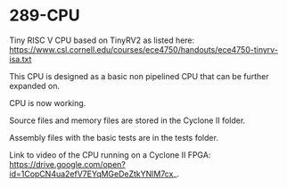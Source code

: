 # 289-CPU
 Tiny RISC V CPU based on TinyRV2 as listed here: https://www.csl.cornell.edu/courses/ece4750/handouts/ece4750-tinyrv-isa.txt 
 
 This CPU is designed as a basic non pipelined CPU that can be further expanded on.
 
CPU is now working. 

Source files and memory files are stored in the Cyclone II folder.

Assembly files with the basic tests are in the tests folder.

Link to video of the CPU running on a Cyclone II FPGA: https://drive.google.com/open?id=1CopCN4ua2efV7EYqMGeDeZtkYNlM7cx_.
